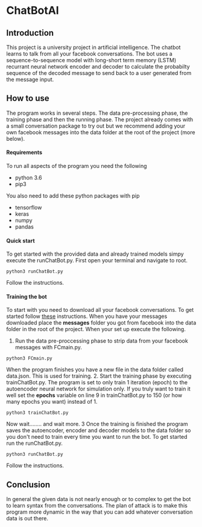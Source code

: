 # ChatBotAI
## Introduction
This project is a university project in artificial intelligence. The chatbot learns to talk from all your facebook 
conversations. The bot uses a sequence-to-sequence model with long-short term memory (LSTM) recurrant neural network 
encoder and decoder to calculate the probabilty sequence of the decoded message to send back to a user generated from
the message input.  

## How to use
The program works in several steps. The data pre-processing phase, the training phase and then the running phase. The 
project already comes with a small conversation package to try out but we recommend adding your own facebook messages 
into the data folder at the root of the project (more below).

#### Requirements
To run all aspects of the program you need the following
* python 3.6
* pip3

You also need to add these python packages with pip
* tensorflow
* keras
* numpy
* pandas


#### Quick start
To get started with the provided data and already trained models simpy execute the runChatBot.py. 
First open your terminal and navigate to root.
```
python3 runChatBot.py
```
Follow the instructions.

#### Training the bot
To start with you need to download all your facebook conversations. To get started follow 
[these](https://www.zapptales.com/en/download-facebook-messenger-chat-history-how-to/) instructions.
When you have your messages downloaded place the **messages** folder you got from facebook into the data
folder in the root of the project. When your set up execute the following.
1. Run the data pre-proccessing phase to strip data from your facebook messages with FCmain.py.
```
python3 FCmain.py
```
When the program finishes you have a new file in the data folder called data.json. This is used for training.
2. Start the training phase by executing trainChatBot.py. The program is set to only train 1 iteration (epoch) to
the autoencoder neural network for simulation only. If you truly want to train it well set the **epochs** variable
on line 9 in trainChatBot.py to 150 (or how many epochs you want) instead of 1.
```
python3 trainChatBot.py
```
Now wait........ and wait more.
3 Once the training is finished the program saves the autoencoder, encoder and decoder models to the data folder so
you don't need to train every time you want to run the bot. To get started run the runChatBot.py.
```
python3 runChatBot.py
```
Follow the instructions.

## Conclusion
In general the given data is not nearly enough or to complex to get the bot to learn syntax from the conversations. The
plan of attack is to make this program more dynamic in the way that you can add whatever conversation data is out there.